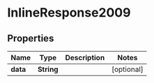 # InlineResponse2009

## Properties
Name | Type | Description | Notes
------------ | ------------- | ------------- | -------------
**data** | **String** |  |  [optional]
